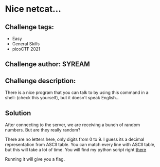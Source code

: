 # Nice netcat...
## Challenge tags:
- Easy
- General Skills
- picoCTF 2021

## Challenge author: SYREAM
## Challenge description:
There is a nice program that you can talk to by using this command in a shell: (check this yourself), but it doesn't speak English...

## Solution
After connecting to the server, we are receiving a bunch of random numbers. But are they really random?

There are no letters here, only digits from 0 to 9. I guess its a decimal representation from ASCII table. You can match every line with ASCII table, but this will take a lot of time. You will find my python script right [there](./script.py)

Running it will give you a flag. 
